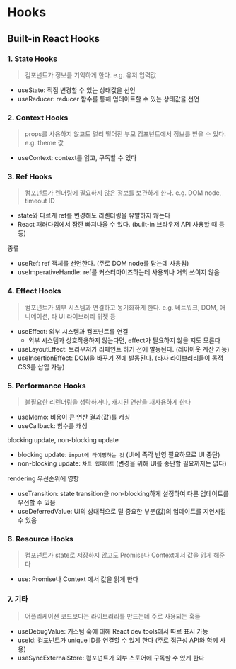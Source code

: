 # Hooks
## Built-in React Hooks
### 1. State Hooks
> 컴포넌트가 정보를 기억하게 한다. e.g. 유저 입력값

- useState: 직접 변경할 수 있는 상태값을 선언
- useReducer: reducer 함수를 통해 업데이트할 수 있는 상태값을 선언

### 2. Context Hooks
> props를 사용하지 않고도 멀리 떨어진 부모 컴포넌트에서 정보를 받을 수 있다. e.g. theme 값

- useContext: context를 읽고, 구독할 수 있다

### 3. Ref Hooks
> 컴포넌트가 렌더링에 필요하지 않은 정보를 보관하게 한다. e.g. DOM node, timeout ID

- state와 다르게 ref를 변경해도 리렌더링을 유발하지 않는다
- React 패러다임에서 잠깐 빠져나올 수 있다. (built-in 브라우저 API 사용할 때 등등)

종류
- useRef: ref 객체를 선언한다. (주로 DOM node를 담는데 사용됨)
- useImperativeHandle: ref를 커스터마이즈하는데 사용되나 거의 쓰이지 않음

### 4. Effect Hooks
> 컴포넌트가 외부 시스템과 연결하고 동기화하게 한다. e.g. 네트워크, DOM, 애니메이션, 타 UI 라이브러리 위젯 등

- useEffect: 외부 시스템과 컴포넌트를 연결
  - 외부 시스템과 상호작용하지 않는다면, effect가 필요하지 않을 지도 모른다
- useLayoutEffect: 브라우저가 리페인트 하기 전에 발동된다. (레이아웃 계산 가능)
- useInsertionEffect: DOM을 바꾸기 전에 발동된다. (타사 라이브러리들이 동적 CSS를 삽입 가능)

### 5. Performance Hooks
> 불필요한 리렌더링을 생략하거나, 캐시된 연산을 재사용하게 한다

- useMemo: 비용이 큰 연산 결과(값)를 캐싱
- useCallback: 함수를 캐싱

blocking update, non-blocking update
- blocking update: `input에 타이핑하는 것` (UI에 즉각 반영 필요하므로 UI 중단)
- non-blocking update: `차트 업데이트` (변경을 위해 UI를 중단할 필요까지는 없다)

rendering 우선순위에 영향
- useTransition: state transition을 non-blocking하게 설정하여 다른 업데이트를 우선할 수 있음
- useDeferredValue: UI의 상대적으로 덜 중요한 부분(값)의 업데이트를 지연시킬 수 있음

### 6. Resource Hooks
> 컴포넌트가 state로 저장하지 않고도 Promise나 Context에서 값을 읽게 해준다

- use: Promise나 Context 에서 값을 읽게 한다

### 7. 기타
> 어플리케이션 코드보다는 라이브러리를 만드는데 주로 사용되는 훅들

- useDebugValue: 커스텀 훅에 대해 React dev tools에서 따로 표시 가능
- useId: 컴포넌트가 unique ID를 연결할 수 있게 한다 (주로 접근성 API와 함께 사용)
- useSyncExternalStore: 컴포넌트가 외부 스토어에 구독할 수 있게 한다